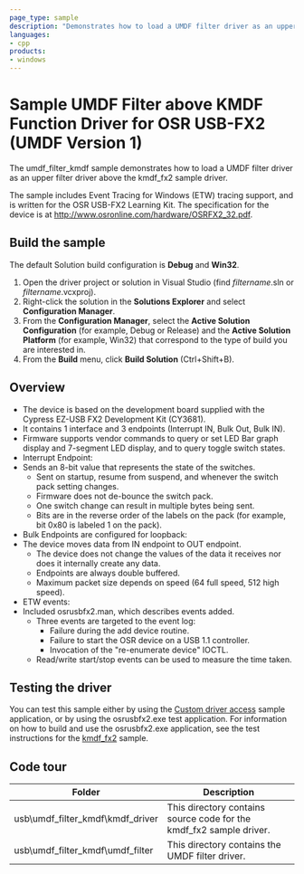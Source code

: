 ```yaml
---
page_type: sample
description: "Demonstrates how to load a UMDF filter driver as an upper filter driver above the kmdf_fx2 sample driver."
languages:
- cpp
products:
- windows
---
```


<!---
    name: Sample UMDF Filter above KMDF Function Driver for OSR USB-FX2 (UMDF Version 1)
    platform: KMDF
    language: cpp
    category: USB
    description: Demonstrates how to load a UMDF filter driver as an upper filter driver above the kmdf_fx2 sample driver.
    samplefwlink: http://go.microsoft.com/fwlink/p/?LinkId=620316
--->

# Sample UMDF Filter above KMDF Function Driver for OSR USB-FX2 (UMDF Version 1)

The umdf\_filter\_kmdf sample demonstrates how to load a UMDF filter driver as an upper filter driver above the kmdf\_fx2 sample driver.

The sample includes Event Tracing for Windows (ETW) tracing support, and is written for the OSR USB-FX2 Learning Kit. The specification for the device is at <http://www.osronline.com/hardware/OSRFX2_32.pdf>.

## Build the sample

The default Solution build configuration is **Debug** and **Win32**.

1. Open the driver project or solution in Visual Studio (find *filtername*.sln or *filtername*.vcxproj).
1. Right-click the solution in the **Solutions Explorer** and select **Configuration Manager**.
1. From the **Configuration Manager**, select the **Active Solution Configuration** (for example, Debug or Release) and the **Active Solution Platform** (for example, Win32) that correspond to the type of build you are interested in.
1. From the **Build** menu, click **Build Solution** (Ctrl+Shift+B).

## Overview

- The device is based on the development board supplied with the Cypress EZ-USB FX2 Development Kit (CY3681).
- It contains 1 interface and 3 endpoints (Interrupt IN, Bulk Out, Bulk IN).
- Firmware supports vendor commands to query or set LED Bar graph display and 7-segment LED display, and to query toggle switch states.
- Interrupt Endpoint:
- Sends an 8-bit value that represents the state of the switches.
  - Sent on startup, resume from suspend, and whenever the switch pack setting changes.
  - Firmware does not de-bounce the switch pack.
  - One switch change can result in multiple bytes being sent.
  - Bits are in the reverse order of the labels on the pack (for example, bit 0x80 is labeled 1 on the pack).
- Bulk Endpoints are configured for loopback:
- The device moves data from IN endpoint to OUT endpoint.
  - The device does not change the values of the data it receives nor does it internally create any data.
  - Endpoints are always double buffered.
  - Maximum packet size depends on speed (64 full speed, 512 high speed).
- ETW events:
- Included osrusbfx2.man, which describes events added.
  - Three events are targeted to the event log:
    - Failure during the add device routine.
    - Failure to start the OSR device on a USB 1.1 controller.
    - Invocation of the "re-enumerate device" IOCTL.
  - Read/write start/stop events can be used to measure the time taken.

## Testing the driver

You can test this sample either by using the [Custom driver access](http://go.microsoft.com/fwlink/p/?LinkID=248288) sample application, or by using the osrusbfx2.exe test application. For information on how to build and use the osrusbfx2.exe application, see the test instructions for the [kmdf\_fx2](http://msdn.microsoft.com/en-us/library/windows/hardware/) sample.

## Code tour

| Folder | Description |
| --- | --- |
| usb\umdf_filter_kmdf\kmdf_driver | This directory contains source code for the kmdf_fx2 sample driver. |
| usb\umdf_filter_kmdf\umdf_filter | This directory contains the UMDF filter driver. |
